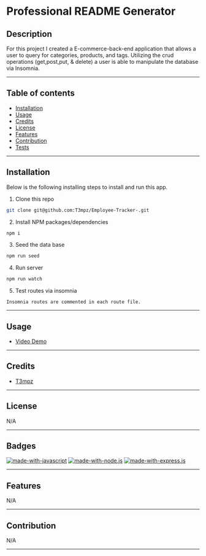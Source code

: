 # Professional README Generator

## Description

For this project I created a E-commerce-back-end application that allows a user to query for categories, products, and tags.
Utilizing the crud operations (get,post,put, & delete) a user is able to manipulate the database via Insomnia.

---

## Table of contents

- [Installation](#installation)
- [Usage](#usage)
- [Credits](#credits)
- [License](#license)
- [Features](#features)
- [Contribution](#contribution)
- [Tests](#tests)

---

## Installation

Below is the following installing steps to install and run this app.

1. Clone this repo

```sh
git clone git@github.com:T3mpz/Employee-Tracker-.git
```

2. Install NPM packages/dependencies

```sh
npm i
```

3. Seed the data base

```sh
npm run seed
```

4. Run server

```sh
npm run watch
```

5. Test routes via insomnia

```
Insomnia routes are commented in each route file.
```

---

## Usage

- [Video Demo](https://drive.google.com/file/d/1w51RFLSCCBO5027w-2hzBmx-S34df53_/view)

---

## Credits

- [T3mpz](https://github.com/T3mpz)

---

## License

N/A

---

## Badges

[![made-with-javascript](https://img.shields.io/badge/Made%20with-JavaScript-1f425f.svg)](https://www.javascript.com)
[![made-with-node.js](https://img.shields.io/badge/Made%20with-Node.js-1f425f.svg)](https://www.javascript.com)
[![made-with-express.js](https://img.shields.io/badge/Made%20with-Express.js-1f425f.svg)](http://expressjs.com/)

---

## Features

N/A

---

## Contribution

N/A

---
